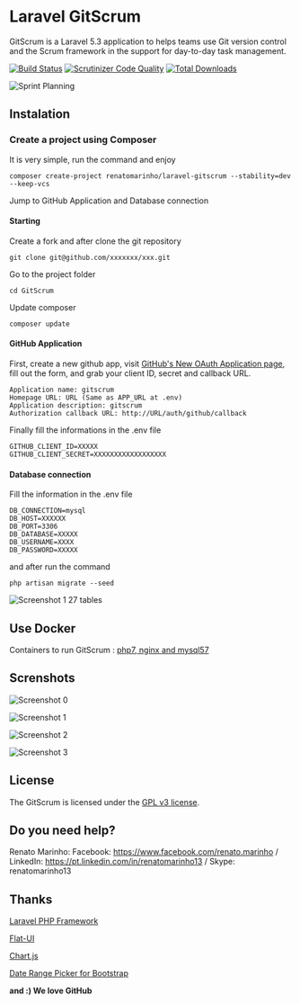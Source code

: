 # Laravel GitScrum

GitScrum is a Laravel 5.3 application to helps teams use Git version control and the Scrum framework in the support for day-to-day task management.

[![Build Status](https://travis-ci.org/renatomarinho/laravel-gitscrum.svg?branch=master)](https://travis-ci.org/renatomarinho/laravel-gitscrum)
[![Scrutinizer Code Quality](https://scrutinizer-ci.com/g/renatomarinho/laravel-gitscrum/badges/quality-score.png?b=master)](https://scrutinizer-ci.com/g/renatomarinho/laravel-gitscrum/?branch=master)
[![Total Downloads](https://poser.pugx.org/renatomarinho/laravel-gitscrum/downloads)](https://packagist.org/packages/renatomarinho/laravel-gitscrum)


![Sprint Planning](http://i.imgur.com/9QWUd7Y.png)


## Instalation

### Create a project using Composer

It is very simple, run the command and enjoy

```
composer create-project renatomarinho/laravel-gitscrum --stability=dev --keep-vcs
```

Jump to GitHub Application and Database connection


#### Starting

Create a fork and after clone the git repository

```
git clone git@github.com/xxxxxxx/xxx.git
```

Go to the project folder

```
cd GitScrum
```

Update composer

```
composer update
```


#### GitHub Application

First, create a new github app, visit [GitHub's New OAuth Application page](https://github.com/settings/applications/new), fill out the form, and grab your client ID, secret and callback URL.

```
Application name: gitscrum
Homepage URL: URL (Same as APP_URL at .env)
Application description: gitscrum
Authorization callback URL: http://URL/auth/github/callback
```
Finally fill the informations in the .env file

```
GITHUB_CLIENT_ID=XXXXX
GITHUB_CLIENT_SECRET=XXXXXXXXXXXXXXXXXX
```

#### Database connection

Fill the information in the .env file

```
DB_CONNECTION=mysql
DB_HOST=XXXXXX
DB_PORT=3306
DB_DATABASE=XXXXX
DB_USERNAME=XXXX
DB_PASSWORD=XXXXX
```

and after run the command

```
php artisan migrate --seed
```

![Screenshot 1](http://i.imgur.com/zdrEkkf.png)
27 tables

## Use Docker
Containers to run GitScrum : [php7, nginx and mysql57](https://github.com/renatomarinho/Docker-GitScrum)

## Screnshots

![Screenshot 0](http://i.imgur.com/RcYFFCp.png)



![Screenshot 1](http://i.imgur.com/URnC74b.png)


![Screenshot 2](http://i.imgur.com/p6j1pKK.png)


![Screenshot 3](http://i.imgur.com/IDHeay1.png)



## License

The GitScrum is licensed under the [GPL v3 license](http://opensource.org/licenses/GPL-3.0).

## Do you need help?

Renato Marinho:
Facebook: https://www.facebook.com/renato.marinho /
LinkedIn: https://pt.linkedin.com/in/renatomarinho13 /
Skype: renatomarinho13

## Thanks

[Laravel PHP Framework](https://github.com/laravel/laravel)

[Flat-UI](https://github.com/designmodo/Flat-UI)

[Chart.js](https://github.com/chartjs/Chart.js)

[Date Range Picker for Bootstrap](https://github.com/dangrossman/bootstrap-daterangepicker)

**and :) We love GitHub**
